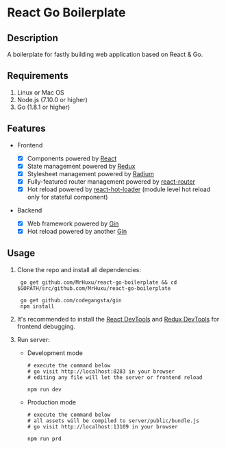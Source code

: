 # React Go Boilerplate

## Description

A boilerplate for fastly building web application based on React & Go.

## Requirements


1. Linux or Mac OS
2. Node.js (7.10.0 or higher)
3. Go (1.8.1 or higher)

## Features

- Frontend

  - [x] Components powered by [React](https://github.com/facebook/react)
  - [x] State management powered by [Redux](https://github.com/reactjs/redux)
  - [x] Stylesheet management powered by [Radium](https://github.com/FormidableLabs/radium)
  - [x] Fully-featured router management powered by [react-router](https://github.com/ReactTraining/react-router)
  - [x] Hot reload powered by [react-hot-loader](https://github.com/gaearon/react-hot-loader) (module level hot reload only for stateful component)

- Backend

  - [x] Web framework powered by [Gin](https://github.com/gin-gonic/gin)
  - [x] Hot reload powered by another [Gin](https://github.com/codegangsta/gin)

## Usage

1. Clone the repo and install all dependencies:


        go get github.com/MrHuxu/react-go-boilerplate && cd $GOPATH/src/github.com/MrHuxu/react-go-boilerplate

        go get github.com/codegangsta/gin
        npm install

2. It's recommended to install the [React DevTools](https://github.com/facebook/react-devtools) and [Redux DevTools](https://github.com/gaearon/redux-devtools) for frontend debugging.


3. Run server:

    - Development mode

          # execute the command below
          # go visit http://localhost:8283 in your browser
          # editing any file will let the server or frontend reload

          npm run dev

    - Production mode

          # execute the command below
          # all assets will be compiled to server/public/bundle.js
          # go visit http://localhost:13109 in your browser

          npm run prd